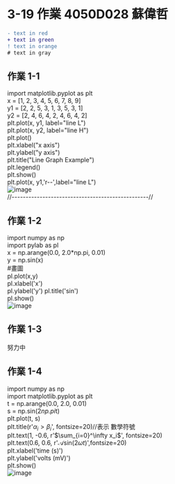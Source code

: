 # 3-19 作業 4050D028 蘇偉哲
  
```diff
- text in red
+ text in green
! text in orange
# text in gray
```
## 作業 1-1  

import matplotlib.pyplot as plt  
x  = [1, 2, 3, 4, 5, 6, 7, 8, 9]  
y1 = [2, 2, 5, 3, 1, 3, 5, 3, 1]  
y2 = [2, 4, 6, 4, 2, 4, 6, 4, 2]  
plt.plot(x, y1, label="line L")  
plt.plot(x, y2, label="line H")  
plt.plot()  
plt.xlabel("x axis")  
plt.ylabel("y axis")  
plt.title("Line Graph Example")  
plt.legend()  
plt.show()  
plt.plot(x, y1,'r--',label="line L")  
![image](https://github.com/SuWeizhe1124/3-19/blob/master/a1.JPG)  
//-------------------------------------------------//

## 作業 1-2  
import numpy as np  
import pylab as pl  
x = np.arange(0.0, 2.0*np.pi, 0.01)   
y = np.sin(x)  
#畫圖  
pl.plot(x,y)    
pl.xlabel('x')      
pl.ylabel('y')
pl.title('sin')   
pl.show()  
![image](https://github.com/SuWeizhe1124/3-19/blob/master/1234.JPG)  
 
## 作業 1-3  
努力中  

  
## 作業 1-4  
import numpy as np  
import matplotlib.pyplot as plt  
t = np.arange(0.0, 2.0, 0.01)  
s = np.sin(2*np.pi*t)   
plt.plot(t, s)  
plt.title(r'$\alpha_i > \beta_i$', fontsize=20)//表示 數學符號  
plt.text(1, -0.6, r'$\sum_{i=0}^\infty x_i$', fontsize=20)  
plt.text(0.6, 0.6, r'$\mathcal{A}\mathrm{sin}(2 \omega t)$',fontsize=20)  
plt.xlabel('time (s)')  
plt.ylabel('volts (mV)')  
plt.show()  
![image](https://github.com/SuWeizhe1124/3-19/blob/master/a4.JPG)  

